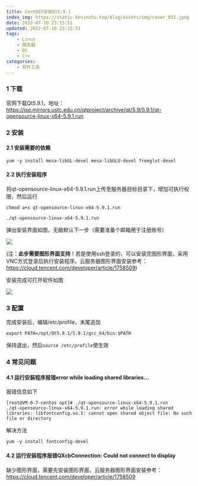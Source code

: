 ```yaml
---
title: CentOS7安装Qt5.9.1
index_img: https://static.kevinchu.top/blog/assets/img/cover_032.jpeg
date: 2022-07-10 23:15:51
updated: 2022-07-10 23:15:51
tags: 
    - Linux
    - 服务器
    - Qt
    - C++
categories:
    - 软件工具
---
```

### 1 下载
官网下载Qt5.9.1，地址：https://iso.mirrors.ustc.edu.cn/qtproject/archive/qt/5.9/5.9.1/qt-opensource-linux-x64-5.9.1.run

### 2 安装

#### 2.1 安装需要的依赖
```
yum -y install mesa-libGL-devel mesa-libGLU-devel freeglut-devel
```

#### 2.2 执行安装程序


将qt-opensource-linux-x64-5.9.1.run上传至服务器目标目录下，增加可执行权限，然后运行
```
chmod a+x qt-opensource-linux-x64-5.9.1.run

./qt-opensource-linux-x64-5.9.1.run
```
弹出安装界面如图，无脑默认下一步（需要准备个邮箱用于注册账号）

![](https://static.kevinchu.top/blog/public/qt-install.png)

(注：**此步需要图形界面支持**！若是使用ssh登录的，可以安装完图形界面，采用VNC方式登录后执行安装程序。云服务器图形界面安装参考：https://cloud.tencent.com/developer/article/1758509)

安装完成可打开软件如图

![](https://static.kevinchu.top/blog/public/qt-welcome.png)

### 3 配置

完成安装后，编辑/etc/profile，末尾追加
```
export PATH=/opt/Qt5.9.1/5.9.1/gcc_64/bin:$PATH
```
保持退出，然后```source /etc/profile```使生效


### 4 常见问题

#### 4.1 运行安装程序报错error while loading shared libraries...

报错信息如下
```
[root@VM-0-7-centos opt]# ./qt-opensource-linux-x64-5.9.1.run
./qt-opensource-linux-x64-5.9.1.run: error while loading shared libraries: libfontconfig.so.1: cannot open shared object file: No such file or directory
```

解决方法
```
yum -y install fontconfig-devel
```


#### 4.2 运行安装程序报错QXcbConnection: Could not connect to display 

缺少图形界面，需要先安装图形界面，云服务器图形界面安装参考：https://cloud.tencent.com/developer/article/1758509